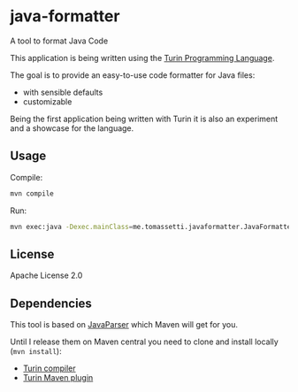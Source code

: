 # java-formatter

A tool to format Java Code

This application is being written using the [Turin Programming Language](https://github.com/ftomassetti/turin-programming-language).

The goal is to provide an easy-to-use code formatter for Java files:
* with sensible defaults
* customizable

Being the first application being written with Turin it is also an experiment and a showcase for the language.

## Usage

Compile:
```bash
mvn compile
```

Run:
```bash
mvn exec:java -Dexec.mainClass=me.tomassetti.javaformatter.JavaFormatter
```

## License

Apache License 2.0

## Dependencies

This tool is based on [JavaParser](https://github.com/javaparser/javaparser) which Maven will get for you.

Until I release them on Maven central you need to clone and install locally (`mvn install`):
* [Turin compiler](http://github.com/ftomassetti/turin-programming-language)
* [Turin Maven plugin](http://github.com/ftomassetti/turin-maven-plugin)
